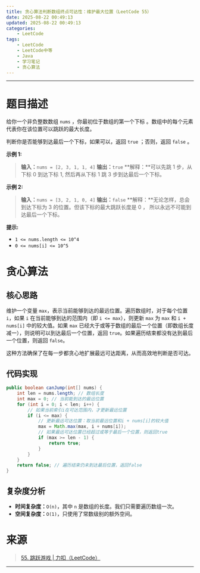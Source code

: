 ```yaml
---
title: 贪心算法判断数组终点可达性：维护最大位置（LeetCode 55）
date: 2025-08-22 00:49:13
updated: 2025-08-22 00:49:13
categories:
    - LeetCode
tags:
    - LeetCode
    - LeetCode中等
    - Java
    - 学习笔记
    - 贪心算法
---
```

---

# 题目描述

给你一个非负整数数组 `nums` ，你最初位于数组的第一个下标 。数组中的每个元素代表你在该位置可以跳跃的最大长度。

判断你是否能够到达最后一个下标，如果可以，返回 `true` ；否则，返回 `false` 。

**示例 1:**
> **输入：**`nums = [2, 3, 1, 1, 4]`
> **输出：**`true`
> **解释：**可以先跳 1 步，从下标 0 到达下标 1, 然后再从下标 1 跳 3 步到达最后一个下标。

**示例 2:**
> **输入：**`nums = [3, 2, 1, 0, 4]`
> **输出：**`false`
> **解释：**无论怎样，总会到达下标为 3 的位置。但该下标的最大跳跃长度是 0 ， 所以永远不可能到达最后一个下标。

**提示:**
* `1 <= nums.length <= 10^4`
* `0 <= nums[i] <= 10^5`

<!-- more -->

# 贪心算法

## 核心思路

维护一个变量 `max`，表示当前能够到达的最远位置。遍历数组时，对于每个位置 `i`，如果 `i` 在当前能够到达的范围内（即 `i <= max`），则更新 `max` 为 `max` 和 `i + nums[i]` 中的较大值。如果 `max` 已经大于或等于数组的最后一个位置（即数组长度减一），则说明可以到达最后一个位置，返回 `true`。如果遍历结束都没有达到最后一个位置，则返回 `false`。

这种方法确保了在每一步都贪心地扩展最远可达距离，从而高效地判断是否可达。

## 代码实现

```java
public boolean canJump(int[] nums) {
    int len = nums.length; // 数组长度
    int max = 0; // 当前能到达的最远位置
    for (int i = 0; i < len; i++) {
        // 如果当前索引i在可达范围内，才更新最远位置
        if (i <= max) {
            // 更新最远可达位置：取当前最远位置和i + nums[i]的较大值
            max = Math.max(max, i + nums[i]);
            // 如果最远可达位置已经超过或等于最后一个位置，则返回true
            if (max >= len - 1) {
                return true;
            }
        }
    }
    return false; // 遍历结束仍未到达最后位置，返回false
}
```

## 复杂度分析

* **时间复杂度：**`O(n)`，其中 `n` 是数组的长度。我们只需要遍历数组一次。
* **空间复杂度：**`O(1)`，只使用了常数级别的额外空间。

# 来源

> [55. 跳跃游戏 | 力扣（LeetCode）][1]

---

[1]: https://leetcode.cn/problems/jump-game/description/ "55. 跳跃游戏 | 力扣（LeetCode）"
